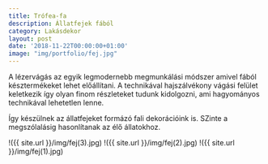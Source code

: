 ```yaml
---
title: Trófea-fa
description: Állatfejek fából
category: Lakásdekor
layout: post
date: '2018-11-22T00:00:00+01:00'
image: "img/portfolio/fej.jpg"
---
```

A lézervágás az egyik legmodernebb megmunkálási módszer amivel fából késztermékeket lehet előállítani. A technikával hajszálvékony vágási felület keletkezik így olyan finom részleteket tudunk kidolgozni, ami hagyományos technikával lehetetlen lenne.

Így készülnek az állatfejeket formázó fali dekorációink is. SZinte a megszólalásig hasonlítanak az élő állatokhoz.

!({{ site.url }}/img/fej(3).jpg)
!({{ site.url }}/img/fej(2).jpg)
!({{ site.url }}/img/fej(1).jpg)
